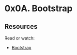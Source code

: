 # 0x0A. Bootstrap

## Resources
Read or watch:

- [Bootstrap](https://getbootstrap.com/docs/4.4/getting-started/introduction/)

